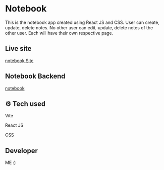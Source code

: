 
# Notebook

This is the notebook app created using React JS and CSS. User can create, update, delete notes. No other user can edit, update, delete notes of the other user. Each will have their own respective page.

## Live site

[notebook Site](https://scorcism-notebook.vercel.app/)

## Notebook Backend

[notebook](https://github.com/scorcism/notebook-backend)


## ⚙ Tech used

Vite 

React JS

CSS

## Developer 

ME :) 

